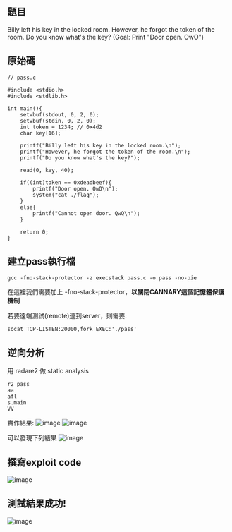 ## 題目

Billy left his key in the locked room.
However, he forgot the token of the room.
Do you know what's the key?
(Goal: Print "Door open. OwO")

## 原始碼
```
// pass.c

#include <stdio.h>
#include <stdlib.h>

int main(){
    setvbuf(stdout, 0, 2, 0);
    setvbuf(stdin, 0, 2, 0);
    int token = 1234; // 0x4d2
    char key[16];

    printf("Billy left his key in the locked room.\n");
    printf("However, he forgot the token of the room.\n");
    printf("Do you know what's the key?");

    read(0, key, 40);

    if((int)token == 0xdeadbeef){
        printf("Door open. OwO\n");
        system("cat ./flag");
    }
    else{
        printf("Cannot open door. QwQ\n");
    }

    return 0;
}
```
## 建立pass執行檔
```
gcc -fno-stack-protector -z execstack pass.c -o pass -no-pie
```
在這裡我們需要加上 -fno-stack-protector，**以關閉CANNARY這個記憶體保護機制**

若要遠端測試(remote)連到server，則需要:
```
socat TCP-LISTEN:20000,fork EXEC:'./pass'

```
## 逆向分析
用 radare2 做 static analysis
```
r2 pass
aa
afl
s.main
VV
```
實作結果:
![image](https://user-images.githubusercontent.com/22366572/138507902-21b63d94-7487-4a6d-8f0d-aa5841fdfe21.png)
![image](https://user-images.githubusercontent.com/22366572/138507969-c5d4ed6c-2afe-4af1-a631-5bfc2f4fa053.png)

可以發現下列結果
![image](https://user-images.githubusercontent.com/22366572/138508824-013fcb84-eb6f-4f69-83f6-3edad775c7b8.png)


## 撰寫exploit code
![image](https://user-images.githubusercontent.com/22366572/138508233-c427ceba-424f-44dc-a94d-622b12fb82db.png)

## 測試結果成功!
![image](https://user-images.githubusercontent.com/22366572/138508491-704c9888-5fe1-4072-bea6-876b0775d821.png)


